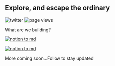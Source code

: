 ## Explore, and escape the ordinary

<p align="left">
<img src="https://img.shields.io/twitter/follow/souvikinator?color=blue&logo=x&style=flat" alt="twitter" />
<img src="https://komarev.com/ghpvc/?username=join-escape&abbreviated=true&label=PAGE+VIEWS" alt="page views" />
</p>

What are we building?

[![notion to md](https://github-readme-stats.vercel.app/api/pin/?username=souvikinator&repo=notion-to-md)](https://github.com/souvikinator/notion-to-md)

[![notion to md](https://github-readme-stats.vercel.app/api/pin/?username=join-escape&repo=exporto-playground)](https://github.com/join-escape/exporto-playground)

More coming soon...Follow to stay updated
